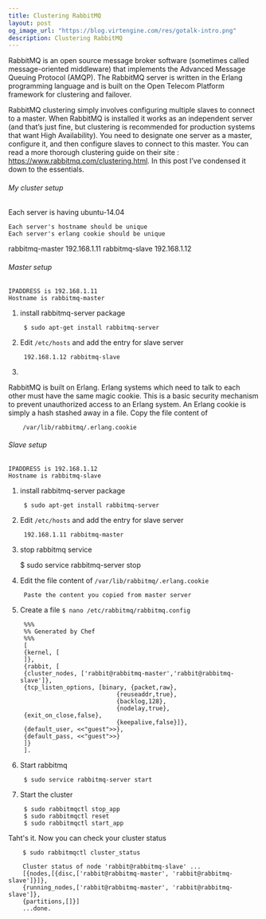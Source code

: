 ```yaml
---
title: Clustering RabbitMQ
layout: post
og_image_url: "https://blog.virtengine.com/res/gotalk-intro.png"
description: Clustering RabbitMQ
---
```


RabbitMQ is an open source message broker software (sometimes called message-oriented middleware) that implements the Advanced Message Queuing Protocol (AMQP). The RabbitMQ server is written in the Erlang programming language and is built on the Open Telecom Platform framework for clustering and failover.

RabbitMQ clustering simply involves configuring multiple slaves to connect to a master. When RabbitMQ is installed it works as an independent server (and that’s just fine, but clustering is recommended for production systems that want High Availability). You need to designate one server as a master, configure it, and then configure slaves to connect to this master. You can read a more thorough clustering guide on their site : https://www.rabbitmq.com/clustering.html. In this post I’ve condensed it down to the essentials.

###### My cluster setup

Each server is having ubuntu-14.04

	Each server's hostname should be unique
    Each server's erlang cookie should be unique

rabbitmq-master 192.168.1.11
rabbitmq-slave 192.168.1.12

###### Master setup
	IPADDRESS is 192.168.1.11
    Hostname is rabbitmq-master

1. install rabbitmq-server package

		$ sudo apt-get install rabbitmq-server

2. Edit `/etc/hosts` and add the entry for slave server

		192.168.1.12 rabbitmq-slave
3.
RabbitMQ is built on Erlang. Erlang systems which need to talk to each other must have the same magic cookie. This is a basic security mechanism to prevent unauthorized access to an Erlang system. An Erlang cookie is simply a hash stashed away in a file.
Copy the file content of

		/var/lib/rabbitmq/.erlang.cookie


###### Slave setup
	IPADDRESS is 192.168.1.12
    Hostname is rabbitmq-slave

1. install rabbitmq-server package

		$ sudo apt-get install rabbitmq-server

2. Edit `/etc/hosts` and add the entry for slave server

		192.168.1.11 rabbitmq-master
3. stop rabbitmq service

   	 $ sudo service rabbitmq-server stop

4. Edit the file content of `/var/lib/rabbitmq/.erlang.cookie`

		Paste the content you copied from master server

5. Create a file
`$ nano /etc/rabbitmq/rabbitmq.config`

		%%%
		%% Generated by Chef
		%%%
		[
	    {kernel, [
 	    ]},
      	{rabbit, [
	    {cluster_nodes, ['rabbit@rabbitmq-master','rabbit@rabbitmq-slave']},
        {tcp_listen_options, [binary, {packet,raw},
                                  {reuseaddr,true},
                                  {backlog,128},
                                  {nodelay,true},
     	{exit_on_close,false},
                                  {keepalive,false}]},
    	{default_user, <<"guest">>},
	    {default_pass, <<"guest">>}
	    ]}
		].

6. Start rabbitmq

		$ sudo service rabbitmq-server start

7. Start the cluster

		$ sudo rabbitmqctl stop_app
        $ sudo rabbitmqctl reset
        $ sudo rabbitmqctl start_app

 Taht's it. Now you can check your cluster status

 		$ sudo rabbitmqctl cluster_status

		Cluster status of node 'rabbit@rabbitmq-slave' ...
		[{nodes,[{disc,['rabbit@rabbitmq-master', 'rabbit@rabbitmq-slave']}]},
	    {running_nodes,['rabbit@rabbitmq-master', 'rabbit@rabbitmq-slave']},
		{partitions,[]}]
		...done.
